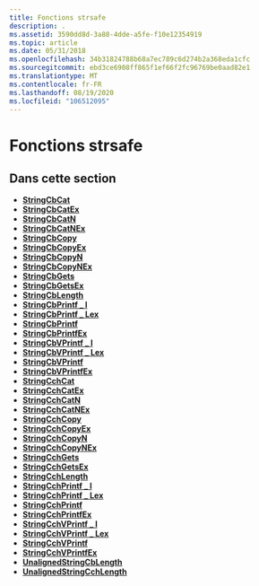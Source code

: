 ```yaml
---
title: Fonctions strsafe
description: .
ms.assetid: 3590dd8d-3a88-4dde-a5fe-f10e12354919
ms.topic: article
ms.date: 05/31/2018
ms.openlocfilehash: 34b31824788b68a7ec789c6d274b2a368eda1cfc
ms.sourcegitcommit: ebd3ce6908ff865f1ef66f2fc96769be0aad82e1
ms.translationtype: MT
ms.contentlocale: fr-FR
ms.lasthandoff: 08/19/2020
ms.locfileid: "106512095"
---
```

# <a name="strsafe-functions"></a>Fonctions strsafe

## <a name="in-this-section"></a>Dans cette section

-   [**StringCbCat**](/windows/desktop/api/Strsafe/nf-strsafe-stringcbcata)
-   [**StringCbCatEx**](/windows/desktop/api/Strsafe/nf-strsafe-stringcbcatexa)
-   [**StringCbCatN**](/windows/desktop/api/Strsafe/nf-strsafe-stringcbcatna)
-   [**StringCbCatNEx**](/windows/desktop/api/Strsafe/nf-strsafe-stringcbcatnexa)
-   [**StringCbCopy**](/windows/desktop/api/Strsafe/nf-strsafe-stringcbcopya)
-   [**StringCbCopyEx**](/windows/desktop/api/Strsafe/nf-strsafe-stringcbcopyexa)
-   [**StringCbCopyN**](/windows/desktop/api/Strsafe/nf-strsafe-stringcbcopyna)
-   [**StringCbCopyNEx**](/windows/desktop/api/Strsafe/nf-strsafe-stringcbcopynexa)
-   [**StringCbGets**](/windows/desktop/api/Strsafe/nf-strsafe-stringcbgetsa)
-   [**StringCbGetsEx**](/windows/desktop/api/Strsafe/nf-strsafe-stringcbgetsexa)
-   [**StringCbLength**](/windows/desktop/api/Strsafe/nf-strsafe-stringcblengtha)
-   [**StringCbPrintf \_ l**](/windows/desktop/api/StrSafe/nf-strsafe-stringcbprintf_la)
-   [**StringCbPrintf \_ Lex**](/windows/desktop/api/StrSafe/nf-strsafe-stringcbprintf_lexa)
-   [**StringCbPrintf**](/windows/desktop/api/Strsafe/nf-strsafe-stringcbprintfa)
-   [**StringCbPrintfEx**](/windows/desktop/api/Strsafe/nf-strsafe-stringcbprintfexa)
-   [**StringCbVPrintf \_ l**](/windows/desktop/api/StrSafe/nf-strsafe-stringcbvprintf_la)
-   [**StringCbVPrintf \_ Lex**](/windows/desktop/api/StrSafe/nf-strsafe-stringcbvprintf_lexa)
-   [**StringCbVPrintf**](/windows/desktop/api/Strsafe/nf-strsafe-stringcbvprintfa)
-   [**StringCbVPrintfEx**](/windows/desktop/api/Strsafe/nf-strsafe-stringcbvprintfexa)
-   [**StringCchCat**](/windows/desktop/api/Strsafe/nf-strsafe-stringcchcata)
-   [**StringCchCatEx**](/windows/desktop/api/Strsafe/nf-strsafe-stringcchcatexa)
-   [**StringCchCatN**](/windows/desktop/api/Strsafe/nf-strsafe-stringcchcatna)
-   [**StringCchCatNEx**](/windows/desktop/api/Strsafe/nf-strsafe-stringcchcatnexa)
-   [**StringCchCopy**](/windows/desktop/api/Strsafe/nf-strsafe-stringcchcopya)
-   [**StringCchCopyEx**](/windows/desktop/api/Strsafe/nf-strsafe-stringcchcopyexa)
-   [**StringCchCopyN**](/windows/desktop/api/Strsafe/nf-strsafe-stringcchcopyna)
-   [**StringCchCopyNEx**](/windows/desktop/api/Strsafe/nf-strsafe-stringcchcopynexa)
-   [**StringCchGets**](/windows/desktop/api/Strsafe/nf-strsafe-stringcchgetsa)
-   [**StringCchGetsEx**](/windows/desktop/api/Strsafe/nf-strsafe-stringcchgetsexa)
-   [**StringCchLength**](/windows/desktop/api/Strsafe/nf-strsafe-stringcchlengtha)
-   [**StringCchPrintf \_ l**](/windows/desktop/api/StrSafe/nf-strsafe-stringcchprintf_la)
-   [**StringCchPrintf \_ Lex**](/windows/desktop/api/StrSafe/nf-strsafe-stringcchprintf_lexa)
-   [**StringCchPrintf**](/windows/desktop/api/Strsafe/nf-strsafe-stringcchprintfa)
-   [**StringCchPrintfEx**](/windows/desktop/api/Strsafe/nf-strsafe-stringcchprintfexa)
-   [**StringCchVPrintf \_ l**](/windows/desktop/api/StrSafe/nf-strsafe-stringcchvprintf_la)
-   [**StringCchVPrintf \_ Lex**](/windows/desktop/api/StrSafe/nf-strsafe-stringcchvprintf_lexa)
-   [**StringCchVPrintf**](/windows/desktop/api/Strsafe/nf-strsafe-stringcchvprintfa)
-   [**StringCchVPrintfEx**](/windows/desktop/api/Strsafe/nf-strsafe-stringcchvprintfexa)
-   [**UnalignedStringCbLength**](/previous-versions/windows/desktop/legacy/hh305643(v=vs.85))
-   [**UnalignedStringCchLength**](/previous-versions/windows/desktop/legacy/hh305644(v=vs.85))

 

 